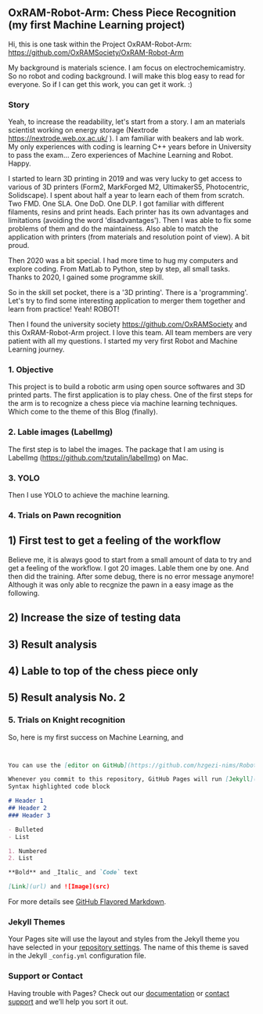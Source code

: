 ## OxRAM-Robot-Arm: Chess Piece Recognition (my first Machine Learning project)

Hi, this is one task within the Project OxRAM-Robot-Arm: https://github.com/OxRAMSociety/OxRAM-Robot-Arm

My background is materials science. I am focus on electrochemicamistry. So no robot and coding background. I will make this blog easy to read for everyone. So if I can get this work, you can get it work. :)

### Story

Yeah, to increase the readability, let's start from a story. I am an materials scientist working on energy storage (Nextrode https://nextrode.web.ox.ac.uk/ ). I am familiar with beakers and lab work. My only experiences with coding is learning C++ years before in University to pass the exam... Zero experiences of Machine Learning and Robot. Happy.

I started to learn 3D printing in 2019 and was very lucky to get access to various of 3D printers (Form2, MarkForged M2, UltimakerS5, Photocentric, Solidscape). I spent about half a year to learn each of them from scratch. Two FMD. One SLA. One DoD. One DLP. I got familiar with different filaments, resins and print heads. Each printer has its own advantages and limitations (avoiding the word 'disadvantages'). Then I was able to fix some problems of them and do the maintainess. Also able to match the application with printers (from materials and resolution point of view). A bit proud. 

Then 2020 was a bit special. I had more time to hug my computers and explore coding. From MatLab to Python, step by step, all small tasks. Thanks to 2020, I gained some programme skill. 

So in the skill set pocket, there is a '3D printing'. There is a 'programming'. Let's try to find some interesting application to merger them together and learn from practice! Yeah! ROBOT!

Then I found the university society  https://github.com/OxRAMSociety and this OxRAM-Robot-Arm project. I love this team. All team members are very patient with all my questions. I started my very first Robot and Machine Learning journey. 

### 1. Objective
This project is to build a robotic arm using open source softwares and 3D printed parts. The first application is to play chess. One of the first steps for the arm is to recognize a chess piece via machine learning techniques. Which come to the theme of this Blog (finally). 

### 2. Lable images (LabelImg)

The first step is to label the images. The package that I am using is LabelImg (https://github.com/tzutalin/labelImg) on Mac. 

### 3. YOLO

Then I use YOLO to achieve the machine learning.




### 4. Trials on Pawn recognition

## 1) First test to get a feeling of the workflow

Believe me, it is always good to start from a small amount of data to try and get a feeling of the workflow. 
I got 20 images. Lable them one by one. And then did the training. After some debug, there is no error message anymore! Although it was only able to recgnize the pawn in a easy image as the following.

## 2) Increase the size of testing data

## 3) Result analysis

## 4) Lable to top of the chess piece only

## 5) Result analysis No. 2


### 5. Trials on Knight recognition

So, here is my first success on Machine Learning, and 


```markdown


You can use the [editor on GitHub](https://github.com/hzgezi-nims/RobotArm.ChessPieceRecognition.github.io/edit/main/README.md) to maintain and preview the content for your website in Markdown files.

Whenever you commit to this repository, GitHub Pages will run [Jekyll](https://jekyllrb.com/) to rebuild the pages in your site, from the content in your Markdown files.
Syntax highlighted code block

# Header 1
## Header 2
### Header 3

- Bulleted
- List

1. Numbered
2. List

**Bold** and _Italic_ and `Code` text

[Link](url) and ![Image](src)
```
For more details see [GitHub Flavored Markdown](https://guides.github.com/features/mastering-markdown/).

### Jekyll Themes

Your Pages site will use the layout and styles from the Jekyll theme you have selected in your [repository settings](https://github.com/hzgezi-nims/RobotArm.ChessPieceRecognition.github.io/settings/pages). The name of this theme is saved in the Jekyll `_config.yml` configuration file.

### Support or Contact

Having trouble with Pages? Check out our [documentation](https://docs.github.com/categories/github-pages-basics/) or [contact support](https://support.github.com/contact) and we’ll help you sort it out.
